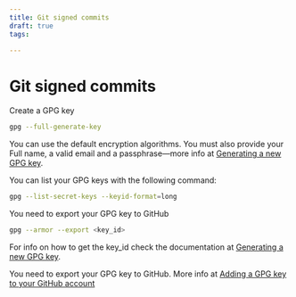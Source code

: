 ```yaml
---
title: Git signed commits
draft: true
tags: 

---
```

# Git signed commits
Create a GPG key

```bash
gpg --full-generate-key
```
You can use the default encryption algorithms. You must also provide your Full name, a valid email and a passphrase—more info at [Generating a new GPG key](https://docs.github.com/en/authentication/managing-commit-signature-verification/generating-a-new-gpg-key).

You can list your GPG keys with the following command:

```bash
gpg --list-secret-keys --keyid-format=long
```

You need to export your GPG key to GitHub

```bash
gpg --armor --export <key_id>
```

For info on how to get the key_id check the documentation at [Generating a new GPG key](https://docs.github.com/en/authentication/managing-commit-signature-verification/generating-a-new-gpg-key).

You need to export your GPG key to GitHub. More info at [Adding a GPG key to your GitHub account](https://docs.github.com/en/authentication/managing-commit-signature-verification/adding-a-gpg-key-to-your-github-account)